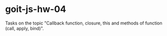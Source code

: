 # goit-js-hw-04

Tasks on the topic "Callback function, closure, this and methods of function (call, apply, bind)".
